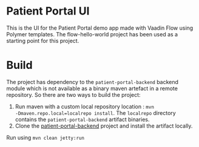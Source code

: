 # Patient Portal UI

This is the UI for the Patient Portal demo app made with Vaadin Flow using Polymer templates.
The flow-hello-world project has been used as a starting point for this project.

Build
======
The project has dependency to the <code>patient-portal-backend</code> backend module which is not available
as a binary maven artefact in a remote repository. So there are two ways to build the project:
1. Run maven with a custom local repository location : <code>mvn -Dmaven.repo.local=localrepo install</code>. 
The <code>localrepo</code> directory contains the <code>patient-portal-backend</code> artifact binaries.
1. Clone the [patient-portal-backend](https://github.com/vaadin/patient-portal-demo-backend/tree/master/patient-portal-backend) project and install the artifact locally.  

Run using
```mvn clean jetty:run```
